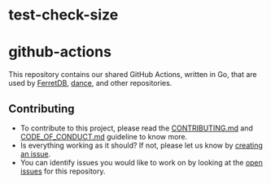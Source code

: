 # test-check-size

# github-actions

This repository contains our shared GitHub Actions, written in Go,
that are used by [FerretDB](https://github.com/FerretDB/FerretDB),
[dance](https://github.com/FerretDB/dance),
and other repositories.

## Contributing

* To contribute to this project, please read the [CONTRIBUTING.md](https://github.com/FerretDB/github-actions/blob/main/CONTRIBUTING.md) 
and [CODE_OF_CONDUCT.md](https://github.com/FerretDB/FerretDB/blob/main/CODE_OF_CONDUCT.md) guideline to know more.
* Is everything working as it should?
If not, please let us know by [creating an issue](https://github.com/FerretDB/github-actions/issues/new/choose).
* You can identify issues you would like to work on by looking at the [open issues](https://github.com/FerretDB/github-actions/issues) for this repository.
